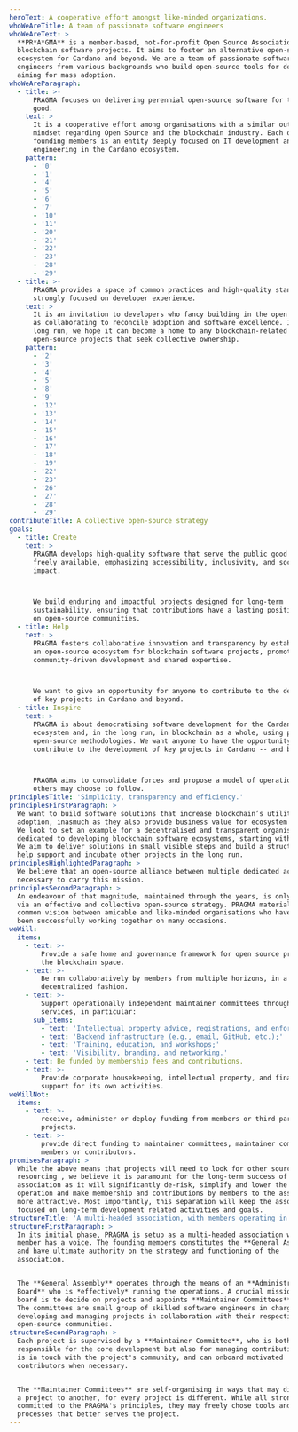 ```yaml
---
heroText: A cooperative effort amongst like-minded organizations.
whoWeAreTitle: A team of passionate software engineers
whoWeAreText: >
  **PR*A*GMA** is a member-based, not-for-profit Open Source Association for
  blockchain software projects. It aims to foster an alternative open-source
  ecosystem for Cardano and beyond. We are a team of passionate software
  engineers from various backgrounds who build open-source tools for developers
  aiming for mass adoption.
whoWeAreParagraph:
  - title: >-
      PRAGMA focuses on delivering perennial open-source software for the public
      good.
    text: >
      It is a cooperative effort among organisations with a similar outlook and
      mindset regarding Open Source and the blockchain industry. Each of its
      founding members is an entity deeply focused on IT development and
      engineering in the Cardano ecosystem.
    pattern:
      - '0'
      - '1'
      - '4'
      - '5'
      - '6'
      - '7'
      - '10'
      - '11'
      - '20'
      - '21'
      - '22'
      - '23'
      - '28'
      - '29'
  - title: >-
      PRAGMA provides a space of common practices and high-quality standards,
      strongly focused on developer experience.
    text: >
      It is an invitation to developers who fancy building in the open as well
      as collaborating to reconcile adoption and software excellence. In the
      long run, we hope it can become a home to any blockchain-related
      open-source projects that seek collective ownership.
    pattern:
      - '2'
      - '3'
      - '4'
      - '5'
      - '8'
      - '9'
      - '12'
      - '13'
      - '14'
      - '15'
      - '16'
      - '17'
      - '18'
      - '19'
      - '22'
      - '23'
      - '26'
      - '27'
      - '28'
      - '29'
contributeTitle: A collective open-source strategy
goals:
  - title: Create
    text: >
      PRAGMA develops high-quality software that serve the public good and are
      freely available, emphasizing accessibility, inclusivity, and societal
      impact.



      We build enduring and impactful projects designed for long-term
      sustainability, ensuring that contributions have a lasting positive effect
      on open-source communities.
  - title: Help
    text: >
      PRAGMA fosters collaborative innovation and transparency by establishing
      an open-source ecosystem for blockchain software projects, promoting
      community-driven development and shared expertise.



      We want to give an opportunity for anyone to contribute to the development
      of key projects in Cardano and beyond.
  - title: Inspire
    text: >
      PRAGMA is about democratising software development for the Cardano
      ecosystem and, in the long run, in blockchain as a whole, using proven
      open-source methodologies. We want anyone to have the opportunity to
      contribute to the development of key projects in Cardano -- and beyond.



      PRAGMA aims to consolidate forces and propose a model of operations that
      others may choose to follow.
principlesTitle: 'Simplicity, transparency and efficiency.'
principlesFirstParagraph: >
  We want to build software solutions that increase blockchain’s utility and
  adoption, inasmuch as they also provide business value for ecosystem actors.
  We look to set an example for a decentralised and transparent organisation
  dedicated to developing blockchain software ecosystems, starting with Cardano.
  We aim to deliver solutions in small visible steps and build a structure to
  help support and incubate other projects in the long run.
principlesHighlightedParagraph: >
  We believe that an open-source alliance between multiple dedicated actors is
  necessary to carry this mission.
principlesSecondParagraph: >
  An endeavour of that magnitude, maintained through the years, is only possible
  via an effective and collective open-source strategy. PRAGMA materialises a
  common vision between amicable and like-minded organisations who have already
  been successfully working together on many occasions.
weWill:
  items:
    - text: >-
        Provide a safe home and governance framework for open source projects in
        the blockchain space.
    - text: >-
        Be run collaboratively by members from multiple horizons, in a
        decentralized fashion.
    - text: >-
        Support operationally independent maintainer committees through
        services, in particular:
      sub_items:
        - text: 'Intellectual property advice, registrations, and enforcement;'
        - text: 'Backend infrastructure (e.g., email, GitHub, etc.);'
        - text: 'Training, education, and workshops;'
        - text: 'Visibility, branding, and networking.'
    - text: Be funded by membership fees and contributions.
    - text: >-
        Provide corporate housekeeping, intellectual property, and finance
        support for its own activities.
weWillNot:
  items:
    - text: >-
        receive, administer or deploy funding from members or third parties for
        projects.
    - text: >-
        provide direct funding to maintainer committees, maintainer committee
        members or contributors.
promisesParagraph: >
  While the above means that projects will need to look for other sources of
  resourcing , we believe it is paramount for the long-term success of the
  association as it will significantly de-risk, simplify and lower the costs of
  operation and make membership and contributions by members to the association
  more attractive. Most importantly, this separation will keep the association
  focused on long-term development related activities and goals.
structureTitle: 'A multi-headed association, with members operating in full-consensus.'
structureFirstParagraph: >
  In its initial phase, PRAGMA is setup as a multi-headed association where each
  member has a voice. The founding members constitutes the **General Assembly**
  and have ultimate authority on the strategy and functioning of the
  association.


  The **General Assembly** operates through the means of an **Administrative
  Board** who is *effectively* running the operations. A crucial mission of the
  board is to decide on projects and appoints **Maintainer Committees** to them.
  The committees are small group of skilled software engineers in charge of
  developing and managing projects in collaboration with their respective
  open-source communities.
structureSecondParagraph: >
  Each project is supervised by a **Maintainer Committee**, who is both
  responsible for the core development but also for managing contributions. It
  is in touch with the project's community, and can onboard motivated
  contributors when necessary.


  The **Maintainer Committees** are self-organising in ways that may differ from
  a project to another, for every project is different. While all strongly
  committed to the PRAGMA's principles, they may freely chose tools and
  processes that better serves the project.
---
```


